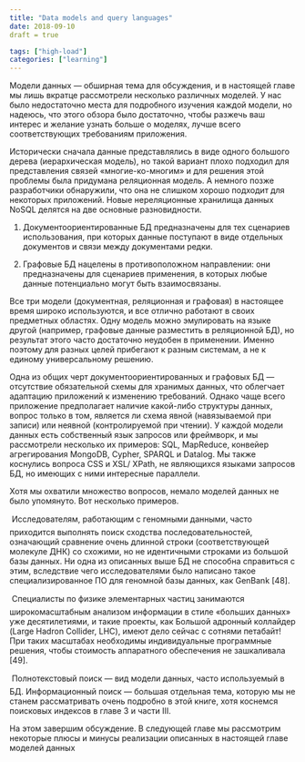 ```yaml
---
title: "Data models and query languages"
date: 2018-09-10
draft = true

tags: ["high-load"]
categories: ["learning"]
---
```

Модели данных — обширная тема для обсуждения, и в настоящей главе мы лишь
вкратце рассмотрели несколько различных моделей. У нас было недостаточно места
для подробного изучения каждой модели, но надеюсь, что этого обзора было достаточно,
чтобы разжечь ваш интерес и желание узнать больше о моделях, лучше
всего соответствующих требованиям приложения.


Исторически сначала данные представлялись в виде одного большого дерева
(иерархическая модель), но такой вариант плохо подходил для представления
связей «многие-ко-многим» и для решения этой проблемы была придумана реляционная
модель. А немного позже разработчики обнаружили, что она не слишком
хорошо подходит для некоторых приложений. Новые нереляционные хранилища
данных NoSQL делятся на две основные разновидности.

1. Документоориентированные БД предназначены для тех сценариев использования,
при которых данные поступают в виде отдельных документов и связи
между документами редки.

2. Графовые БД нацелены в противоположном направлении: они предназначены
для сценариев применения, в которых любые данные потенциально могут быть
взаимосвязаны.

Все три модели (документная, реляционная и графовая) в настоящее время широко
используются, и все отлично работают в своих предметных областях. Одну модель
можно эмулировать на языке другой (например, графовые данные разместить
в реляционной БД), но результат этого часто достаточно неудобен в применении.
Именно поэтому для разных целей прибегают к разным системам, а не к единому
универсальному решению.

Одна из общих черт документоориентированных и графовых БД — отсутствие
обязательной схемы для хранимых данных, что облегчает адаптацию приложений
к изменению требований. Однако чаще всего приложение предполагает наличие
какой-либо структуры данных, вопрос только в том, является ли схема явной (навязываемой
при записи) или неявной (контролируемой при чтении).
У каждой модели данных есть собственный язык запросов или фреймворк, и мы
рассмотрели несколько их примеров: SQL, MapReduce, конвейер агрегирования
MongoDB, Cypher, SPARQL и Datalog. Мы также коснулись вопроса CSS и XSL/
XPath, не являющихся языками запросов БД, но имеющих с ними интересные
параллели.

Хотя мы охватили множество вопросов, немало моделей данных не было упомянуто.
Вот несколько примеров.

 Исследователям, работающим с геномными данными, часто приходится выполнять
поиск сходства последовательностей, означающий сравнение очень
длинной строки (соответствующей молекуле ДНК) со схожими, но не идентичными
строками из большой базы данных. Ни одна из описанных выше БД
не способна справиться с этим, вследствие чего исследователями было написано
такое специализированное ПО для геномной базы данных, как GenBank [48].

 Специалисты по физике элементарных частиц занимаются широкомасштабным
анализом информации в стиле «больших данных» уже десятилетиями, и такие
проекты, как Большой адронный коллайдер (Large Hadron Collider, LHC), имеют
дело сейчас с сотнями петабайт! При таких масштабах необходимы индивидуальные
программные решения, чтобы стоимость аппаратного обеспечения
не зашкаливала [49].

 Полнотекстовый поиск — вид модели данных, часто используемый в БД.
Информационный поиск — большая отдельная тема, которую мы не станем
рассматривать очень подробно в этой книге, хотя коснемся поисковых индексов
в главе 3 и части III.

На этом завершим обсуждение. В следующей главе мы рассмотрим некоторые
плюсы и минусы реализации описанных в настоящей главе моделей данных